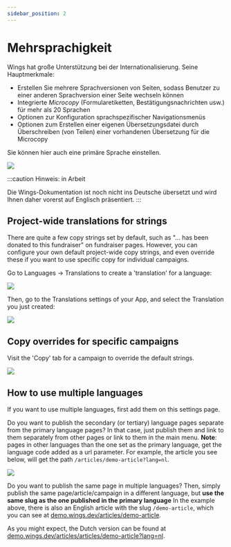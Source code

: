 ```yaml
---
sidebar_position: 2
---
```


# Mehrsprachigkeit

Wings hat große Unterstützung bei der Internationalisierung. Seine Hauptmerkmale:

- Erstellen Sie mehrere Sprachversionen von Seiten, sodass Benutzer zu einer anderen Sprachversion einer Seite wechseln können
- Integrierte _Microcopy_ (Formularetiketten, Bestätigungsnachrichten usw.) für mehr als 20 Sprachen
- Optionen zur Konfiguration sprachspezifischer Navigationsmenüs
- Optionen zum Erstellen einer eigenen Übersetzungsdatei durch Überschreiben (von Teilen) einer vorhandenen Übersetzung für die Microcopy

Sie können hier auch eine primäre Sprache einstellen.

![](https://screens.wings.dev/CleanShot-2020-10-31-at-10.44.29-2x-1604137489.png)

:::caution Hinweis: in Arbeit

Die Wings-Dokumentation ist noch nicht ins Deutsche übersetzt und wird Ihnen daher vorerst auf Englisch präsentiert.
:::

## Project-wide translations for strings

There are quite a few copy strings set by default, such as "... has been donated to this fundraiser" on fundraiser pages. However, you can configure your own default project-wide copy strings, and even override these if you want to use specific copy for individual campaigns.

Go to Languages -> Translations to create a 'translation' for a language:

![](https://screens.wings.dev/CleanShot-2020-10-31-at-10.58.32-2x-1604138327.png)

Then, go to the Translations settings of your App, and select the Translation you just created:

![](https://screens.wings.dev/CleanShot-2020-10-31-at-10.59.26-2x-1604138403.png)

## Copy overrides for specific campaigns

Visit the 'Copy' tab for a campaign to override the default strings.

![](https://screens.wings.dev/CleanShot-2020-10-31-at-11.01.13-2x-1604138508.png)

## How to use multiple languages

If you want to use multiple languages, first add them on this settings page.

Do you want to publish the secondary (or tertiary) language pages separate from the primary language pages? In that case, just publish them and link to them separately from other pages or link to them in the main menu. **Note**: pages in other languages than the one set as the primary language, get the language code added as a url parameter. For example, the article you see below, will get the path `/articles/demo-article?lang=nl`.

![](https://screens.wings.dev/CleanShot-2020-02-23-at-17.43.42-1582476248.png)

Do you want to publish the same page in multiple languages? Then, simply publish the same page/article/campaign in a different language, but **use the same slug as the one published in the primary language** In the example above, there is also an English article with the slug `/demo-article`, which you can see at [demo.wings.dev/articles/demo-article](https://demo.wings.dev/articles/demo-article).

As you might expect, the Dutch version can be found at [demo.wings.dev/articles/articles/demo-article?lang=nl](https://demo.wings.dev/articles/demo-article?lang=nl).
